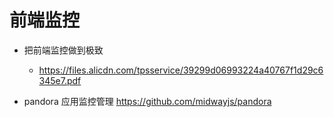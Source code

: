 # 前端监控

- 把前端监控做到极致

  - <https://files.alicdn.com/tpsservice/39299d06993224a40767f1d29c6345e7.pdf>

- pandora 应用监控管理 <https://github.com/midwayjs/pandora>
